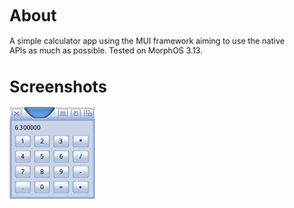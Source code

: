 # About

A simple calculator app using the MUI framework aiming to use the native APIs as much as possible. 
Tested on MorphOS 3.13.

# Screenshots

![Screenshot](./Screenshot.png)